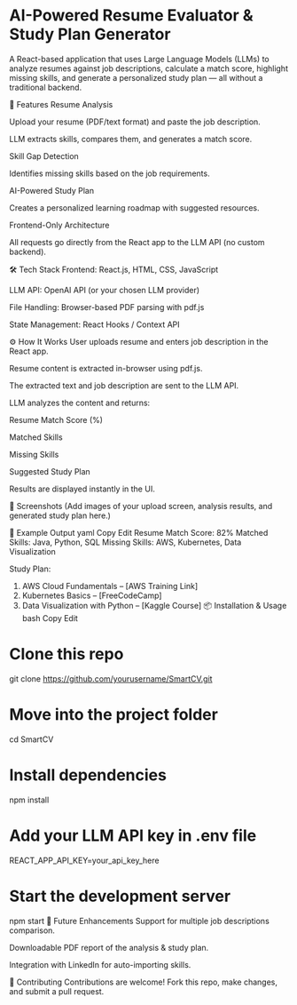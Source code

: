 # AI-Powered Resume Evaluator & Study Plan Generator
A React-based application that uses Large Language Models (LLMs) to analyze resumes against job descriptions, calculate a match score, highlight missing skills, and generate a personalized study plan — all without a traditional backend.

🚀 Features
Resume Analysis

Upload your resume (PDF/text format) and paste the job description.

LLM extracts skills, compares them, and generates a match score.

Skill Gap Detection

Identifies missing skills based on the job requirements.

AI-Powered Study Plan

Creates a personalized learning roadmap with suggested resources.

Frontend-Only Architecture

All requests go directly from the React app to the LLM API (no custom backend).

🛠️ Tech Stack
Frontend: React.js, HTML, CSS, JavaScript

LLM API: OpenAI API (or your chosen LLM provider)

File Handling: Browser-based PDF parsing with pdf.js

State Management: React Hooks / Context API

⚙️ How It Works
User uploads resume and enters job description in the React app.

Resume content is extracted in-browser using pdf.js.

The extracted text and job description are sent to the LLM API.

LLM analyzes the content and returns:

Resume Match Score (%)

Matched Skills

Missing Skills

Suggested Study Plan

Results are displayed instantly in the UI.

📸 Screenshots
(Add images of your upload screen, analysis results, and generated study plan here.)

📌 Example Output
yaml
Copy
Edit
Resume Match Score: 82%
Matched Skills: Java, Python, SQL
Missing Skills: AWS, Kubernetes, Data Visualization

Study Plan:
1. AWS Cloud Fundamentals – [AWS Training Link]
2. Kubernetes Basics – [FreeCodeCamp]
3. Data Visualization with Python – [Kaggle Course]
📦 Installation & Usage
bash
Copy
Edit
# Clone this repo
git clone https://github.com/yourusername/SmartCV.git

# Move into the project folder
cd SmartCV

# Install dependencies
npm install

# Add your LLM API key in .env file
REACT_APP_API_KEY=your_api_key_here

# Start the development server
npm start
🌟 Future Enhancements
Support for multiple job descriptions comparison.

Downloadable PDF report of the analysis & study plan.

Integration with LinkedIn for auto-importing skills.

🤝 Contributing
Contributions are welcome! Fork this repo, make changes, and submit a pull request.
